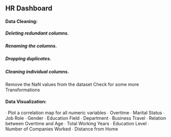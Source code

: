 ## HR Dashboard
#### Data Cleaning:
##### Deleting redundant columns.

##### Renaming the columns.

##### Dropping duplicates.

##### Cleaning individual columns.
Remove the NaN values from the dataset
Check for some more Transformations
#### Data Visualization:
∙        Plot a correlation map for all numeric variables
∙        Overtime
∙        Marital Status
∙        Job Role
∙        Gender
∙        Education Field
∙        Department
∙        Business Travel
∙        Relation between Overtime and Age
∙        Total Working Years
∙        Education Level
∙        Number of Companies Worked
∙        Distance from Home
